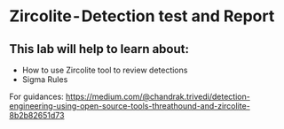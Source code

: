 # Zircolite - Detection test and Report

## This lab will help to learn about:
* How to use Zircolite tool to review detections
* Sigma Rules

For guidances: https://medium.com/@chandrak.trivedi/detection-engineering-using-open-source-tools-threathound-and-zircolite-8b2b82651d73 
